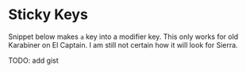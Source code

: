 # Sticky Keys

Snippet below makes `a` key into a modifier key. This only works for old Karabiner on El Captain. I am still not certain how it will look for Sierra.

TODO: add gist